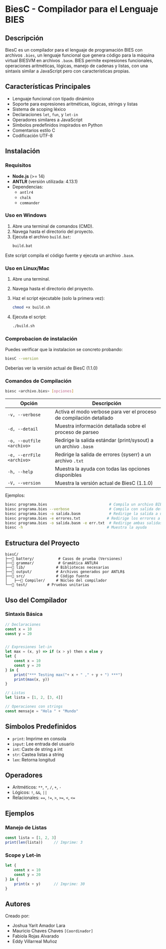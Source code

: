 # BiesC - Compilador para el Lenguaje BIES

## Descripción
BiesC es un compilador para el lenguaje de programación BIES con archivos `.bies`, un lenguaje funcional que genera código para la máquina virtual BIESVM en archivos `.basm`. BIES permite expresiones funcionales, operaciones aritméticas, lógicas, manejo de cadenas y listas, con una sintaxis similar a JavaScript pero con características propias.

## Características Principales
- Lenguaje funcional con tipado dinámico
- Soporte para expresiones aritméticas, lógicas, strings y listas
- Sistema de scoping léxico
- Declaraciones `let`, `fun`, y `let-in`
- Operadores similares a JavaScript
- Símbolos predefinidos inspirados en Python
- Comentarios estilo C
- Codificación UTF-8

## Instalación
### Requisitos
- **Node.js** (>= 14)
- **ANTLR** (versión utilizada: 4.13.1)
- Dependencias:
  - `antlr4`
  - `chalk`
  - `commander`

### Uso en Windows

1. Abre una terminal de comandos (CMD).
2. Navega hasta el directorio del proyecto.
3. Ejecuta el archivo `build.bat`:
    ```bash
    build.bat
    ```
Este script compila el código fuente y ejecuta un archivo `.basm`.

### Uso en Linux/Mac

1. Abre una terminal.
2. Navega hasta el directorio del proyecto.
3. Haz el script ejecutable (solo la primera vez):

    ```bash
    chmod +x build.sh
    ```

4. Ejecuta el script:

    ```bash
    ./build.sh
    ```

### Comprobacion de instalación
Puedes verificar que la instalacion se concreto probando:
```bash
biesC --version
```
Deberías ver la versión actual de BiesC (1.1.0)


### Comandos de Compilación
```bash
biesc <archivo.bies> [opciones]
```

| Opción | Descripción |
|--------|-------------|
| `-v, --verbose` | Activa el modo verbose para ver el proceso de compilación detallado |
| `-d, --detail` | Muestra información detallada sobre el proceso de parseo |
| `-o, --outfile <archivo>` | Redirige la salida estándar (print/sysout) a un archivo `.basm`|
| `-e, --errFile <archivo>` | Redirige la salida de errores (syserr) a un archivo `.txt` |
| `-h, --help` | Muestra la ayuda con todas las opciones disponibles |
| `-V, --version` | Muestra la versión actual de BiesC (1.1.0) |

Ejemplos:
```bash
biesc programa.bies                            # Compila un archivo BIES
biesc programa.bies --verbose                  # Compila con salida detallada
biesc programa.bies -o salida.basm             # Redirige la salida a un archivo
biesc programa.bies -e errores.txt            # Redirige los errores a un archivo
biesc programa.bies -o salida.basm -e err.txt  # Redirige ambas salidas
biesc -h                                      # Muestra la ayuda
```

## Estructura del Proyecto
```
biesC/
├──📁 battery/           # Casos de prueba (Versiones)
├──📁 grammar/           # Gramática ANTLR4
├──📁 lib/              # Bibliotecas necesarias
├──📁 output/           # Archivos generados por ANTLR$
├──📁 src/              # Código fuente
│   ├──📁 Compiler/     # Núcleo del compilador
└──📁 test/         # Pruebas unitarias
```

## Uso del Compilador

### Sintaxis Básica
```javascript
// Declaraciones
const x = 10
const y = 20


// Expresiones let-in
let max = (x, y) => if (x > y) then x else y
let {
	const x = 10
	const y = 20
} in {
	print("*** Testing max("+ x + " ," + y + ") ***")
	print(max(x, y))
}

// Listas
let lista = [1, 2, [3, 4]]

// Operaciones con strings
const mensaje = "Hola " + "Mundo"
```


## Símbolos Predefinidos
- `print`: Imprime en consola
- `input`: Lee entrada del usuario
- `int`: Caste de string a int
- `str`: Castea listas a string
- `len`: Retorna longitud

## Operadores
- Aritméticos: `**`, `*`, `/`, `+`, `-`
- Lógicos: `!`, `&&`, `||`
- Relacionales: `==`, `!=`, `>`, `>=`, `<`, `<=`

## Ejemplos

### Manejo de Listas
```javascript
const lista = [1, 2, 3]
print(len(lista))     // Imprime: 3
```

### Scope y Let-in
```javascript
let {
    const x = 10
    const y = 20
} in {
    print(x + y)      // Imprime: 30
}
```

## Autores
Creado por: 
- Joshua Yarit Amador Lara
- Mauricio Chaves Chaves `[Coordinador]`
- Fabiola Rojas Alvarado
- Eddy Villarreal Muñoz
